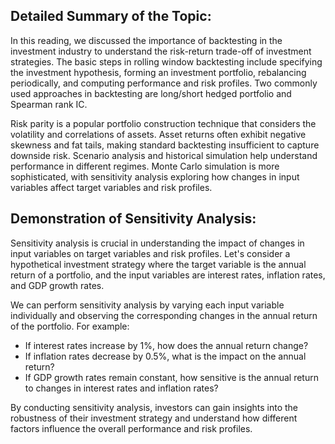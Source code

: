 ## Detailed Summary of the Topic:

In this reading, we discussed the importance of backtesting in the investment industry to understand the risk-return trade-off of investment strategies. The basic steps in rolling window backtesting include specifying the investment hypothesis, forming an investment portfolio, rebalancing periodically, and computing performance and risk profiles. Two commonly used approaches in backtesting are long/short hedged portfolio and Spearman rank IC.

Risk parity is a popular portfolio construction technique that considers the volatility and correlations of assets. Asset returns often exhibit negative skewness and fat tails, making standard backtesting insufficient to capture downside risk. Scenario analysis and historical simulation help understand performance in different regimes. Monte Carlo simulation is more sophisticated, with sensitivity analysis exploring how changes in input variables affect target variables and risk profiles.

## Demonstration of Sensitivity Analysis:

Sensitivity analysis is crucial in understanding the impact of changes in input variables on target variables and risk profiles. Let's consider a hypothetical investment strategy where the target variable is the annual return of a portfolio, and the input variables are interest rates, inflation rates, and GDP growth rates.

We can perform sensitivity analysis by varying each input variable individually and observing the corresponding changes in the annual return of the portfolio. For example:
- If interest rates increase by 1%, how does the annual return change?
- If inflation rates decrease by 0.5%, what is the impact on the annual return?
- If GDP growth rates remain constant, how sensitive is the annual return to changes in interest rates and inflation rates?

By conducting sensitivity analysis, investors can gain insights into the robustness of their investment strategy and understand how different factors influence the overall performance and risk profiles.